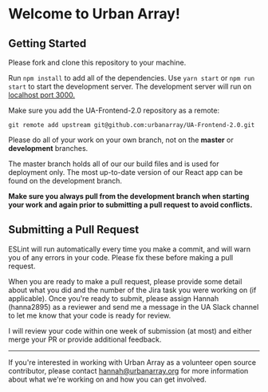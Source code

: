 # Welcome to Urban Array!

## Getting Started

Please fork and clone this repository to your machine. 

Run `npm install` to add all of the dependencies.  Use `yarn start` or `npm run start` to start the development server.  The development server will run on [localhost port 3000.](http://localhost:3000) 

Make sure you add the UA-Frontend-2.0 repository as a remote: 

``` git remote add upstream git@github.com:urbanarray/UA-Frontend-2.0.git ```

Please do all of your work on your own branch, not on the **master** or **development** branches. 

The master branch holds all of our our build files and is used for deployment only. The most up-to-date version of our React app can be found on the development branch. 

**Make sure you always pull from the development branch when starting your work and again prior to submitting a pull request to avoid conflicts.**

## Submitting a Pull Request

ESLint will run automatically every time you make a commit, and will warn you of any errors in your code. Please fix these before making a pull request. 

When you are ready to make a pull request, please provide some detail about what you did and the number of the Jira task you were working on (if applicable). Once you're ready to submit, please assign Hannah (hanna2895) as a reviewer and send me a message in the UA Slack channel to let me know that your code is ready for review.

I will review your code within one week of submission (at most) and either merge your PR or provide additional feedback.




___

If you're interested in working with Urban Array as a volunteer open source contributor, please contact hannah@urbanarray.org for more information about what we're working on and how you can get involved.

